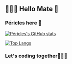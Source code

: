 ## 👨🏾‍💻 Hello Mate 👋
### Péricles here 🙂


[![Péricles's GitHub stats](https://github-readme-stats.vercel.app/api?username=jerry-523&show_icons=true&theme=tokyonight&include_all_commits)](https://github.com/jerry-523/github-readme-stats)



[![Top Langs](https://github-readme-stats.vercel.app/api/top-langs/?username=jerry-523&show_icons=true&theme=tokyonight&layout=compact&langs_count=10)](https://github.com/jerry-523/github-readme-stats)
<!--
**Jerry-523/Jerry-523** is a ✨ _special_ ✨ repository because its `README.md` (this file) appears on your GitHub profile
Here are some ideas to get you started:

- 🔭 I’m currently working on ...
- 🌱 I’m currently learning ...
- 👯 I’m looking to collaborate on ...
- 🤔 I’m looking for help with ...
- 💬 Ask me about ...
- 📫 How to reach me: ...
- 😄 Pronouns: ...
- ⚡ Fun fact: ...
-->
### Let's coding together👨🏾‍💻
